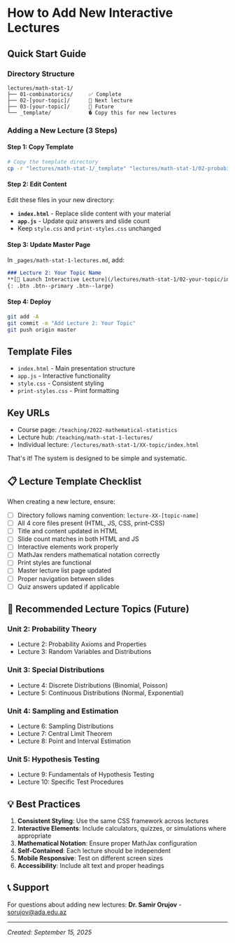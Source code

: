 # How to Add New Interactive Lectures

## Quick Start Guide

### Directory Structure
```
lectures/math-stat-1/
├── 01-combinatorics/     ✅ Complete
├── 02-[your-topic]/      📝 Next lecture
├── 03-[your-topic]/      📝 Future
└── _template/            � Copy this for new lectures
```

### Adding a New Lecture (3 Steps)

#### Step 1: Copy Template
```bash
# Copy the template directory
cp -r "lectures/math-stat-1/_template" "lectures/math-stat-1/02-probability"
```

#### Step 2: Edit Content
Edit these files in your new directory:
- **`index.html`** - Replace slide content with your material
- **`app.js`** - Update quiz answers and slide count
- Keep `style.css` and `print-styles.css` unchanged

#### Step 3: Update Master Page
In `_pages/math-stat-1-lectures.md`, add:
```markdown
### Lecture 2: Your Topic Name
**[🚀 Launch Interactive Lecture](/lectures/math-stat-1/02-your-topic/index.html)**
{: .btn .btn--primary .btn--large}
```

#### Step 4: Deploy
```bash
git add -A
git commit -m "Add Lecture 2: Your Topic"
git push origin master
```

## Template Files
- `index.html` - Main presentation structure  
- `app.js` - Interactive functionality
- `style.css` - Consistent styling
- `print-styles.css` - Print formatting

## Key URLs
- Course page: `/teaching/2022-mathematical-statistics`
- Lecture hub: `/teaching/math-stat-1-lectures/`
- Individual lecture: `/lectures/math-stat-1/XX-topic/index.html`

That's it! The system is designed to be simple and systematic.

## 📋 Lecture Template Checklist

When creating a new lecture, ensure:
- [ ] Directory follows naming convention: `lecture-XX-[topic-name]`
- [ ] All 4 core files present (HTML, JS, CSS, print-CSS)
- [ ] Title and content updated in HTML
- [ ] Slide count matches in both HTML and JS
- [ ] Interactive elements work properly
- [ ] MathJax renders mathematical notation correctly
- [ ] Print styles are functional
- [ ] Master lecture list page updated
- [ ] Proper navigation between slides
- [ ] Quiz answers updated if applicable

## 🎯 Recommended Lecture Topics (Future)

### Unit 2: Probability Theory
- Lecture 2: Probability Axioms and Properties
- Lecture 3: Random Variables and Distributions

### Unit 3: Special Distributions  
- Lecture 4: Discrete Distributions (Binomial, Poisson)
- Lecture 5: Continuous Distributions (Normal, Exponential)

### Unit 4: Sampling and Estimation
- Lecture 6: Sampling Distributions
- Lecture 7: Central Limit Theorem
- Lecture 8: Point and Interval Estimation

### Unit 5: Hypothesis Testing
- Lecture 9: Fundamentals of Hypothesis Testing
- Lecture 10: Specific Test Procedures

## 💡 Best Practices

1. **Consistent Styling**: Use the same CSS framework across lectures
2. **Interactive Elements**: Include calculators, quizzes, or simulations where appropriate
3. **Mathematical Notation**: Ensure proper MathJax configuration
4. **Self-Contained**: Each lecture should be independent
5. **Mobile Responsive**: Test on different screen sizes
6. **Accessibility**: Include alt text and proper headings

## 📞 Support

For questions about adding new lectures:
**Dr. Samir Orujov** - sorujov@ada.edu.az

---
*Created: September 15, 2025*